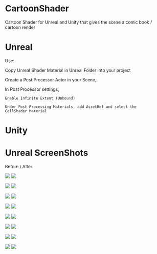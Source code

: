 # CartoonShader
Cartoon Shader for Unreal and Unity that gives the scene a comic book / cartoon render

# Unreal
Use:

Copy Unreal Shader Material in Unreal Folder into your project

Create a Post Processor Actor in your Scene,

In Post Processor settings,

    Enable Infinite Extent (Unbound)

    Under Post Processing Materials, add AssetRef and select the CellShader Material



# Unity



# Unreal ScreenShots

Before / After:

![](ScreenShot00000.png) ![](ScreenShot00006.png)

![](ScreenShot00001.png) ![](ScreenShot00002.png)

![](ScreenShot00003.png) ![](ScreenShot00005.png)

![](ScreenShot00007.png) ![](ScreenShot00008.png)

![](ScreenShot00009.png) ![](ScreenShot00010.png)

![](ScreenShot00011.png) ![](ScreenShot00012.png)

![](ScreenShot00014.png) ![](ScreenShot00013.png)

![](ScreenShot00015.png) ![](ScreenShot00016.png)
#

